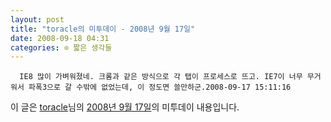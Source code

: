 ```yaml
---
layout: post
title: "toracle의 미투데이 - 2008년 9월 17일"
date: 2008-09-18 04:31
categories: ⊙ 짧은 생각들
---
```



    
      IE8 많이 가벼워졌네. 크롬과 같은 방식으로 각 탭이 프로세스로 뜨고. IE7이 너무 무거워서 파폭3으로 갈 수밖에 없었는데, 이 정도면 쓸만하군.2008-09-17 15:11:16

    
    

이 글은 [toracle](http://me2day.net/toracle)님의 [2008년 9월 17일](http://me2day.net/toracle/2008/09/17#06:11:16)의 미투데이 내용입니다.


   
       
